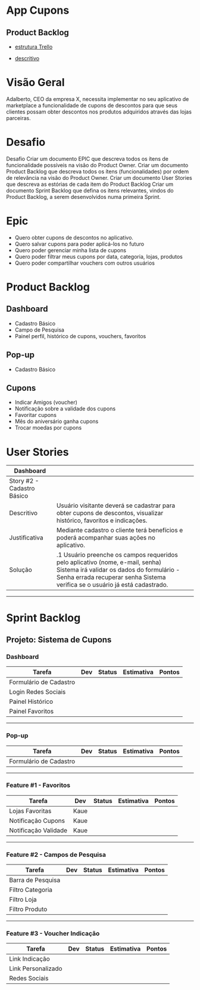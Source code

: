 # App Cupons

## Product Backlog

- [estrutura Trello](https://trello.com/b/J9xP1KxS/app-cupons-tex-02)

- [descritivo](https://docs.google.com/document/d/1ldnP34DRu6awOdTN4513y3yWEWiIRjlY38bhmCazgUU/edit)

# Visão Geral

Adalberto, CEO da empresa X, necessita implementar no seu aplicativo de marketplace a funcionalidade de cupons de descontos para que seus clientes possam obter descontos nos produtos adquiridos através das lojas parceiras.

# Desafio

Desafio
Criar um documento EPIC que descreva todos os ítens de funcionalidade possíveis na visão do Product Owner.
Criar um documento Product Backlog que descreva todos os ítens (funcionalidades) por ordem de relevância na visão do Product Owner.
Criar um documento User Stories que descreva as estórias de cada item do Product Backlog
Criar um documento Sprint Backlog que defina os itens relevantes, vindos do Product Backlog, a serem desenvolvidos numa primeira Sprint.

# Epic

- Quero obter cupons de descontos no aplicativo.
- Quero salvar cupons para poder aplicá-los no futuro
- Quero poder gerenciar minha lista de cupons
- Quero poder filtrar meus cupons por data, categoria, lojas, produtos
- Quero poder compartilhar vouchers com outros usuários

# Product Backlog

## Dashboard

- Cadastro Básico
- Campo de Pesquisa
- Painel perfil, histórico de cupons, vouchers, favoritos

## Pop-up

- Cadastro Básico

## Cupons

- Indicar Amigos (voucher)
- Notificação sobre a validade dos cupons
- Favoritar cupons
- Mês do aniversário ganha cupons
- Trocar moedas por cupons

# User Stories

| Dashboard                  |                                                                                                                                                                                                            |     |
| -------------------------- | ---------------------------------------------------------------------------------------------------------------------------------------------------------------------------------------------------------- | --- |
| Story #2 - Cadastro Básico |
| Descritivo                 | Usuário visitante deverá se cadastrar para obter cupons de descontos, visualizar histórico, favoritos e indicações.                                                                                        |
| Justificativa              | Mediante cadastro o cliente terá benefícios e poderá acompanhar suas ações no aplicativo.                                                                                                                  |
| Solução                    | .1 Usuário preenche os campos requeridos pelo aplicativo (nome, e-mail, senha) Sistema irá validar os dados do formulário - Senha errada recuperar senha Sistema verifica se o usuário já está cadastrado. |

***

# Sprint Backlog

## Projeto: Sistema de Cupons


### Dashboard

| Tarefa                 | Dev | Status | Estimativa | Pontos |
| ---------------------- | --- | ------ | ---------- | ------ |
| Formulário de Cadastro |     |        |            |        |
| Login Redes Sociais    |     |        |            |        |
| Painel Histórico       |     |        |            |        |
| Painel Favoritos       |     |        |            |        |

***
### Pop-up

| Tarefa                 | Dev | Status | Estimativa | Pontos |
| ---------------------- | --- | ------ | ---------- | ------ |
| Formulário de Cadastro |     |        |            |        |

***
### Feature #1 - Favoritos

| Tarefa               | Dev  | Status | Estimativa | Pontos |
| -------------------- | ---- | ------ | ---------- | ------ |
| Lojas Favoritas      | Kaue |        |            |        |
| Notificação Cupons   | Kaue |        |            |        |
| Notificação Validade | Kaue |        |            |        |

***
### Feature #2 - Campos de Pesquisa

| Tarefa                 | Dev | Status | Estimativa | Pontos |
| ---------------------- | --- | ------ | ---------- | ------ |
| Barra de Pesquisa      |     |        |            |        |
| Filtro Categoria       |     |        |            |        |
| Filtro Loja            |     |        |            |        |
| Filtro Produto         |     |        |            |        |

***
### Feature #3 - Voucher Indicação

| Tarefa                 | Dev | Status | Estimativa | Pontos |
| ---------------------- | --- | ------ | ---------- | ------ |
| Link Indicação         |     |        |            |        |
| Link Personalizado     |     |        |            |        |
| Redes Sociais          |     |        |            |        |

